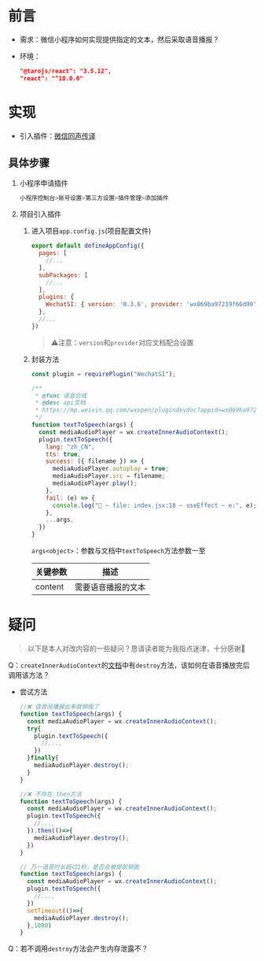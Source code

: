 # 前言

* 需求：微信小程序如何实现提供指定的文本，然后采取语音播报？

* 环境：

  ````json
  "@tarojs/react": "3.5.12",
  "react": "^18.0.0"
  ````

# 实现

* 引入插件：[微信同声传译](https://mp.weixin.qq.com/wxopen/plugindevdoc?appid=wx069ba97219f66d99&token=1441399898&lang=zh_CN)

## 具体步骤

1. 小程序申请插件

   ````bash
   小程序控制台>账号设置>第三方设置>插件管理>添加插件
   ````

2. 项目引入插件

   1. 进入项目`app.config.js`(项目配置文件)

      ````javascript
      export default defineAppConfig({
        pages: [
          //...
        ],
        subPackages: [
          //...
        ],
        plugins: {
          WechatSI: { version: '0.3.6', provider: 'wx069ba97219f66d99' },
        },
        //...
      })
      
      ````

      > ⚠️注意：`version`和`provider`对应文档配合设置

   2. 封装方法

      ````javascript
      const plugin = requirePlugin("WechatSI");
      
      /**
       * @func 语音合成
       * @desc api文档
       * https://mp.weixin.qq.com/wxopen/plugindevdoc?appid=wx069ba97219f66d99&token=1441399898&lang=zh_CN
       */
      function textToSpeech(args) {
        const mediaAudioPlayer = wx.createInnerAudioContext();
        plugin.textToSpeech({
          lang: "zh_CN",
          tts: true,
          success: ({ filename }) => {
            mediaAudioPlayer.autoplay = true;
            mediaAudioPlayer.src = filename;
            mediaAudioPlayer.play();
          },
          fail: (e) => {
            console.log("🚀 ~ file: index.jsx:18 ~ useEffect ~ e:", e);
          },
          ...args,
        })
      }
      ````

      `args<object>`：参数与文档中`textToSpeech`方法参数一至

      | 关键参数 | 描述               |
      | -------- | ------------------ |
      | content  | 需要语音播报的文本 |

# 疑问

> 以下是本人对改内容的一些疑问？恳请读者能为我指点迷津，十分感谢🙏

Q：`createInnerAudioContext`的[文档](https://developers.weixin.qq.com/miniprogram/dev/api/media/audio/wx.createInnerAudioContext.html)中有`destroy`方法，该如何在语音播放完后调用该方法？

* 尝试方法

  ````javascript
  //❌ 语音没播报出来就销毁了
  function textToSpeech(args) {
    const mediaAudioPlayer = wx.createInnerAudioContext();
    try{
      plugin.textToSpeech({
        //...,
      }) 
    }finally{
      mediaAudioPlayer.destroy();
    }
  }
  
  //❌ 不存在.then方法
  function textToSpeech(args) {
    const mediaAudioPlayer = wx.createInnerAudioContext();
    plugin.textToSpeech({
      //...,
    }).then(()=>{
      mediaAudioPlayer.destroy();
    })
  }
  
  // 万一语音时长超过1秒，是否会被提前销毁
  function textToSpeech(args) {
    const mediaAudioPlayer = wx.createInnerAudioContext();
    plugin.textToSpeech({
      //...,
    })
    setTimeout(()=>{
      mediaAudioPlayer.destroy();
    },1000)
  }
  ````

Q：若不调用`destroy`方法会产生内存泄露不？


